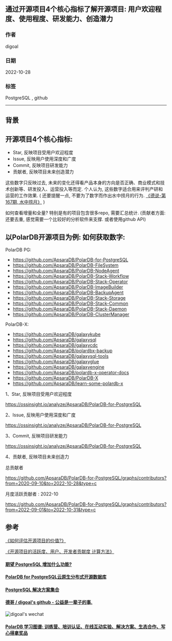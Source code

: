 ## 通过开源项目4个核心指标了解开源项目: 用户欢迎程度、使用程度、研发能力、创造潜力      
                                
### 作者                                
digoal                                
                                
### 日期                                
2022-10-28                                
                                
### 标签                                
PostgreSQL , github       
                                
----                                
                                
## 背景        
## 开源项目4个核心指标:    
- Star, 反映项目受用户欢迎程度     
- Issue, 反映用户使用深度和广度     
- Commit, 反映项目研发能力      
- 贡献者, 反映项目未来创造潜力      
  
这些数字只反映过去, 未来的变化还得看产品本身的方向是否正确、商业模式和技术创新等、研发投入、运营投入等而定. 个人认为, 这些数字适合用来评判产研和运营的工作效果.   ( 还要提醒一点, 不要为了数字而作出水中捞月的行为. [《德说-第167期, 水中捞月》](../202210/20221027_01.md) )    
  
如何查看增量和全量? 特别是有的项目包含很多repo, 需要汇总统计. (贡献者方面: 还要去重, 感觉需要一个比较好的分析软件来支撑. 或者使用github API)    
  
## 以PolarDB开源项目为例: 如何获取数字:  
  
PolarDB PG:  
- https://github.com/ApsaraDB/PolarDB-for-PostgreSQL  
- https://github.com/ApsaraDB/PolarDB-FileSystem  
- https://github.com/ApsaraDB/PolarDB-NodeAgent  
- https://github.com/ApsaraDB/PolarDB-Stack-Workflow  
- https://github.com/ApsaraDB/PolarDB-Stack-Operator  
- https://github.com/ApsaraDB/PolarDB-ImageBuilder  
- https://github.com/ApsaraDB/PolarDB-BackupAgent  
- https://github.com/ApsaraDB/PolarDB-Stack-Storage  
- https://github.com/ApsaraDB/PolarDB-Stack-Common  
- https://github.com/ApsaraDB/PolarDB-Stack-Daemon  
- https://github.com/ApsaraDB/PolarDB-ClusterManager  
  
PolarDB-X:   
- https://github.com/ApsaraDB/galaxykube  
- https://github.com/ApsaraDB/galaxysql  
- https://github.com/ApsaraDB/galaxycdc  
- https://github.com/ApsaraDB/polardbx-backup  
- https://github.com/ApsaraDB/galaxysql-tools  
- https://github.com/ApsaraDB/galaxyglue  
- https://github.com/ApsaraDB/galaxyengine  
- https://github.com/ApsaraDB/polardb-x-operator-docs  
- https://github.com/ApsaraDB/PolarDB-X  
- https://github.com/ApsaraDB/learn-some-polardb-x  
  
  
1、Star, 反映项目受用户欢迎程度     
  
https://ossinsight.io/analyze/ApsaraDB/PolarDB-for-PostgreSQL  
  
2、Issue, 反映用户使用深度和广度     
  
https://ossinsight.io/analyze/ApsaraDB/PolarDB-for-PostgreSQL  
  
3、Commit, 反映项目研发能力      
  
https://ossinsight.io/analyze/ApsaraDB/PolarDB-for-PostgreSQL  
  
4、贡献者, 反映项目未来创造力      
  
总贡献者    
  
https://github.com/ApsaraDB/PolarDB-for-PostgreSQL/graphs/contributors?from=2020-09-10&to=2022-10-28&type=c  
  
月度活跃贡献者 : 2022-10  
  
https://github.com/ApsaraDB/PolarDB-for-PostgreSQL/graphs/contributors?from=2022-09-01&to=2022-10-31&type=c  
  
## 参考   
    
[《如何评估开源项目的价值?》](../202206/20220621_01.md)      
    
[《开源项目的活跃度、用户、开发者贡献度 计算方法》](../202201/20220118_04.md)      
  
  
  
#### [期望 PostgreSQL 增加什么功能?](https://github.com/digoal/blog/issues/76 "269ac3d1c492e938c0191101c7238216")
  
  
#### [PolarDB for PostgreSQL云原生分布式开源数据库](https://github.com/ApsaraDB/PolarDB-for-PostgreSQL "57258f76c37864c6e6d23383d05714ea")
  
  
#### [PostgreSQL 解决方案集合](https://yq.aliyun.com/topic/118 "40cff096e9ed7122c512b35d8561d9c8")
  
  
#### [德哥 / digoal's github - 公益是一辈子的事.](https://github.com/digoal/blog/blob/master/README.md "22709685feb7cab07d30f30387f0a9ae")
  
  
![digoal's wechat](../pic/digoal_weixin.jpg "f7ad92eeba24523fd47a6e1a0e691b59")
  
  
#### [PolarDB 学习图谱: 训练营、培训认证、在线互动实验、解决方案、生态合作、写心得拿奖品](https://www.aliyun.com/database/openpolardb/activity "8642f60e04ed0c814bf9cb9677976bd4")
  

